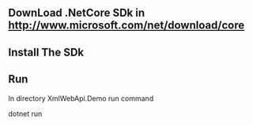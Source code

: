 ## DownLoad .NetCore SDk in http://www.microsoft.com/net/download/core

## Install The SDk

## Run

In directory XmlWebApi.Demo run command 


dotnet run



